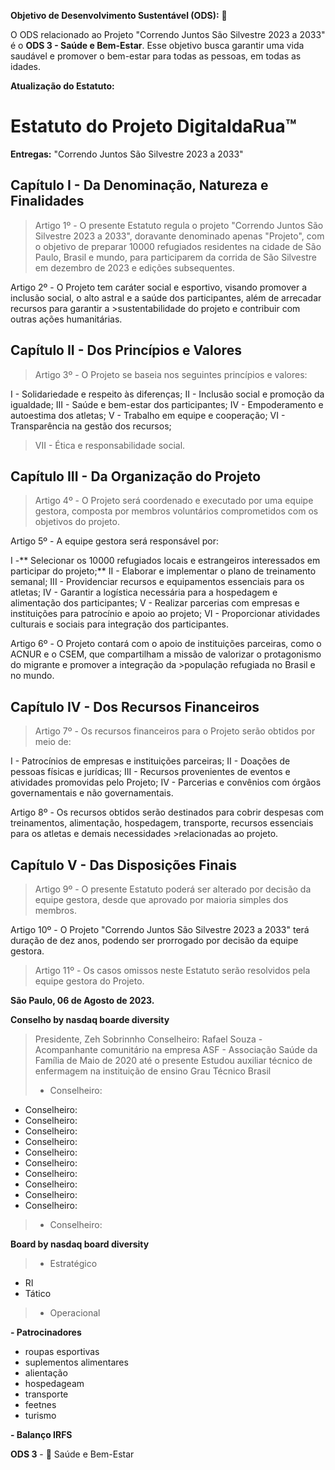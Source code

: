 **Objetivo de Desenvolvimento Sustentável (ODS):** 🎯

O ODS relacionado ao Projeto "Correndo Juntos São Silvestre 2023 a 2033" é o **ODS 3 - Saúde e Bem-Estar**. Esse objetivo busca garantir uma vida saudável e promover o bem-estar para todas as pessoas, em todas as idades.

**Atualização do Estatuto:**

# Estatuto do Projeto DigitaldaRua™

**Entregas:** "Correndo Juntos São Silvestre 2023 a 2033"

## Capítulo I - Da Denominação, Natureza e Finalidades

>Artigo 1º - O presente Estatuto regula o projeto "Correndo Juntos São Silvestre 2023 a 2033", doravante denominado apenas "Projeto", com o objetivo de preparar 10000 refugiados residentes na cidade de São Paulo, Brasil e mundo, para participarem da corrida de São Silvestre em dezembro de 2023 e edições subsequentes.

Artigo 2º - O Projeto tem caráter social e esportivo, visando promover a inclusão social, o alto astral e a saúde dos participantes, além de arrecadar recursos para garantir a >sustentabilidade do projeto e contribuir com outras ações humanitárias.

## Capítulo II - Dos Princípios e Valores

>Artigo 3º - O Projeto se baseia nos seguintes princípios e valores:

I - Solidariedade e respeito às diferenças;
II - Inclusão social e promoção da igualdade;
III - Saúde e bem-estar dos participantes;
IV - Empoderamento e autoestima dos atletas;
V - Trabalho em equipe e cooperação;
VI - Transparência na gestão dos recursos;
>VII - Ética e responsabilidade social.

## Capítulo III - Da Organização do Projeto

>Artigo 4º - O Projeto será coordenado e executado por uma equipe gestora, composta por membros voluntários comprometidos com os objetivos do projeto.

Artigo 5º - A equipe gestora será responsável por:

I -** Selecionar os 10000 refugiados locais e estrangeiros interessados em participar do projeto;**
II - Elaborar e implementar o plano de treinamento semanal;
III - Providenciar recursos e equipamentos essenciais para os atletas;
IV - Garantir a logística necessária para a hospedagem e alimentação dos participantes;
V - Realizar parcerias com empresas e instituições para patrocínio e apoio ao projeto;
VI - Proporcionar atividades culturais e sociais para integração dos participantes.

Artigo 6º - O Projeto contará com o apoio de instituições parceiras, como o ACNUR e o CSEM, que compartilham a missão de valorizar o protagonismo do migrante e promover a integração da >população refugiada no Brasil e no mundo.

## Capítulo IV - Dos Recursos Financeiros

>Artigo 7º - Os recursos financeiros para o Projeto serão obtidos por meio de:

I - Patrocínios de empresas e instituições parceiras;
II - Doações de pessoas físicas e jurídicas;
III - Recursos provenientes de eventos e atividades promovidas pelo Projeto;
IV - Parcerias e convênios com órgãos governamentais e não governamentais.

Artigo 8º - Os recursos obtidos serão destinados para cobrir despesas com treinamentos, alimentação, hospedagem, transporte, recursos essenciais para os atletas e demais necessidades >relacionadas ao projeto.

## Capítulo V - Das Disposições Finais

> Artigo 9º - O presente Estatuto poderá ser alterado por decisão da equipe gestora, desde que aprovado por maioria simples dos membros.

Artigo 10º - O Projeto "Correndo Juntos São Silvestre 2023 a 2033" terá duração de dez anos, podendo ser prorrogado por decisão da equipe gestora.

> Artigo 11º - Os casos omissos neste Estatuto serão resolvidos pela equipe gestora do Projeto.

**São Paulo, 06 de Agosto de 2023.**

**Conselho by nasdaq boarde diversity**

>Presidente, Zeh Sobrinnho
>Conselheiro: Rafael Souza - Acompanhante comunitário na empresa ASF - Associação Saúde da Família de Maio de 2020 até o presente
>Estudou auxiliar técnico de enfermagem na instituição de ensino Grau Técnico Brasil
>- Conselheiro:
- Conselheiro:
- Conselheiro:
- Conselheiro:
- Conselheiro:
- Conselheiro:
- Conselheiro:
- Conselheiro:
- Conselheiro:
- Conselheiro:
- Conselheiro:
>- Conselheiro:

**Board by nasdaq board diversity**
>- Estratégico
- RI
- Tático
>- Operacional

**- Patrocinadores**
- roupas esportivas
- suplementos alimentares
- alientação
- hospedageam
- transporte
- feetnes
- turismo

**- Balanço IRFS**

**ODS 3** - 🎯 Saúde e Bem-Estar
